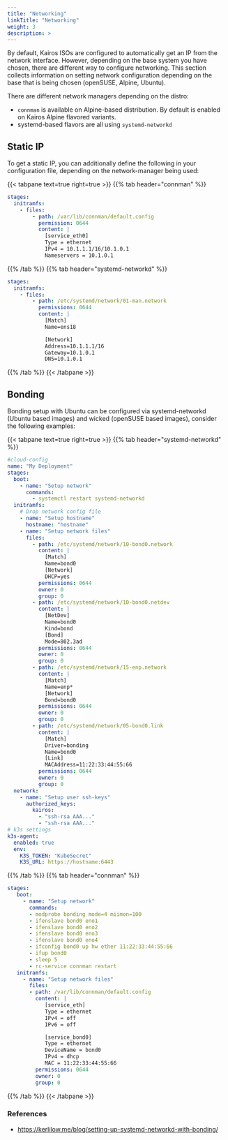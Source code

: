 ```yaml
---
title: "Networking"
linkTitle: "Networking"
weight: 3
description: >
---
```


By default, Kairos ISOs are configured to automatically get an IP from the network interface. However, depending on the base system you have chosen, there are different way to configure networking. This section collects information on setting network configuration depending on the base that is being chosen (openSUSE, Alpine, Ubuntu).

There are different network managers depending on the distro:

- `connman` is available on Alpine-based distribution. By default is enabled on Kairos Alpine flavored variants.
- systemd-based flavors are all using `systemd-networkd`

## Static IP

To get a static IP, you can additionally define the following in your configuration file, depending on the network-manager being used:

{{< tabpane text=true right=true  >}}
{{% tab header="connman" %}}
```yaml
stages:
  initramfs:
    - files:
        - path: /var/lib/connman/default.config
          permission: 0644
          content: |
            [service_eth0]
            Type = ethernet
            IPv4 = 10.1.1.1/16/10.1.0.1
            Nameservers = 10.1.0.1
```
{{% /tab %}}
{{% tab header="systemd-networkd" %}}
```yaml
stages:
  initramfs:
    - files:
        - path: /etc/systemd/network/01-man.network
          permissions: 0644
          content: |
            [Match]
            Name=ens18

            [Network]
            Address=10.1.1.1/16
            Gateway=10.1.0.1
            DNS=10.1.0.1
```
{{% /tab %}}
{{< /tabpane >}}

## Bonding

Bonding setup with Ubuntu can be configured via systemd-networkd (Ubuntu based images) and wicked (openSUSE based images), consider the following examples:

{{< tabpane text=true right=true  >}}
{{% tab header="systemd-networkd" %}}
```yaml
#cloud-config
name: "My Deployment"
stages:
  boot:
    - name: "Setup network"
      commands:
        - systemctl restart systemd-networkd
  initramfs:
    # Drop network config file
    - name: "Setup hostname"
      hostname: "hostname"
    - name: "Setup network files"
      files:
        - path: /etc/systemd/network/10-bond0.network
          content: |
            [Match]
            Name=bond0
            [Network]
            DHCP=yes
          permissions: 0644
          owner: 0
          group: 0
        - path: /etc/systemd/network/10-bond0.netdev
          content: |
            [NetDev]
            Name=bond0
            Kind=bond
            [Bond]
            Mode=802.3ad
          permissions: 0644
          owner: 0
          group: 0
        - path: /etc/systemd/network/15-enp.network
          content: |
            [Match]
            Name=enp*
            [Network]
            Bond=bond0
          permissions: 0644
          owner: 0
          group: 0
        - path: /etc/systemd/network/05-bond0.link
          content: |
            [Match]
            Driver=bonding
            Name=bond0
            [Link]
            MACAddress=11:22:33:44:55:66
          permissions: 0644
          owner: 0
          group: 0
  network:
    - name: "Setup user ssh-keys"
      authorized_keys:
        kairos:
          - "ssh-rsa AAA..."
          - "ssh-rsa AAA..."
# k3s settings
k3s-agent:
  enabled: true
  env:
    K3S_TOKEN: "KubeSecret"
    K3S_URL: https://hostname:6443
```
{{% /tab %}}
{{% tab header="connman" %}}
```yaml
stages:
   boot:
     - name: "Setup network"
       commands:
       - modprobe bonding mode=4 miimon=100
       - ifenslave bond0 eno1
       - ifenslave bond0 eno2
       - ifenslave bond0 eno3
       - ifenslave bond0 eno4
       - ifconfig bond0 up hw ether 11:22:33:44:55:66
       - ifup bond0
       - sleep 5
       - rc-service connman restart 
   initramfs:
     - name: "Setup network files"
       files:
       - path: /var/lib/connman/default.config
         content: |
            [service_eth]
            Type = ethernet
            IPv4 = off
            IPv6 = off

            [service_bond0]
            Type = ethernet
            DeviceName = bond0
            IPv4 = dhcp
            MAC = 11:22:33:44:55:66
         permissions: 0644
         owner: 0
         group: 0
```
{{% /tab %}}
{{< /tabpane >}}

### References

- https://kerlilow.me/blog/setting-up-systemd-networkd-with-bonding/

